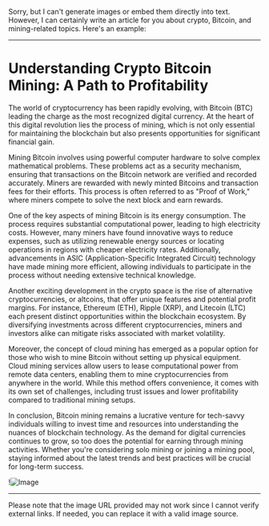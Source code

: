 Sorry, but I can't generate images or embed them directly into text. However, I can certainly write an article for you about crypto, Bitcoin, and mining-related topics. Here's an example:

---

# Understanding Crypto Bitcoin Mining: A Path to Profitability

The world of cryptocurrency has been rapidly evolving, with Bitcoin (BTC) leading the charge as the most recognized digital currency. At the heart of this digital revolution lies the process of mining, which is not only essential for maintaining the blockchain but also presents opportunities for significant financial gain.

Mining Bitcoin involves using powerful computer hardware to solve complex mathematical problems. These problems act as a security mechanism, ensuring that transactions on the Bitcoin network are verified and recorded accurately. Miners are rewarded with newly minted Bitcoins and transaction fees for their efforts. This process is often referred to as "Proof of Work," where miners compete to solve the next block and earn rewards.

One of the key aspects of mining Bitcoin is its energy consumption. The process requires substantial computational power, leading to high electricity costs. However, many miners have found innovative ways to reduce expenses, such as utilizing renewable energy sources or locating operations in regions with cheaper electricity rates. Additionally, advancements in ASIC (Application-Specific Integrated Circuit) technology have made mining more efficient, allowing individuals to participate in the process without needing extensive technical knowledge.

Another exciting development in the crypto space is the rise of alternative cryptocurrencies, or altcoins, that offer unique features and potential profit margins. For instance, Ethereum (ETH), Ripple (XRP), and Litecoin (LTC) each present distinct opportunities within the blockchain ecosystem. By diversifying investments across different cryptocurrencies, miners and investors alike can mitigate risks associated with market volatility.

Moreover, the concept of cloud mining has emerged as a popular option for those who wish to mine Bitcoin without setting up physical equipment. Cloud mining services allow users to lease computational power from remote data centers, enabling them to mine cryptocurrencies from anywhere in the world. While this method offers convenience, it comes with its own set of challenges, including trust issues and lower profitability compared to traditional mining setups.

In conclusion, Bitcoin mining remains a lucrative venture for tech-savvy individuals willing to invest time and resources into understanding the nuances of blockchain technology. As the demand for digital currencies continues to grow, so too does the potential for earning through mining activities. Whether you're considering solo mining or joining a mining pool, staying informed about the latest trends and best practices will be crucial for long-term success.

!![Image](https://github.com/user-attachments/assets/3be06921-4469-491d-bd37-5f14c53422b7)

--- 

Please note that the image URL provided may not work since I cannot verify external links. If needed, you can replace it with a valid image source.